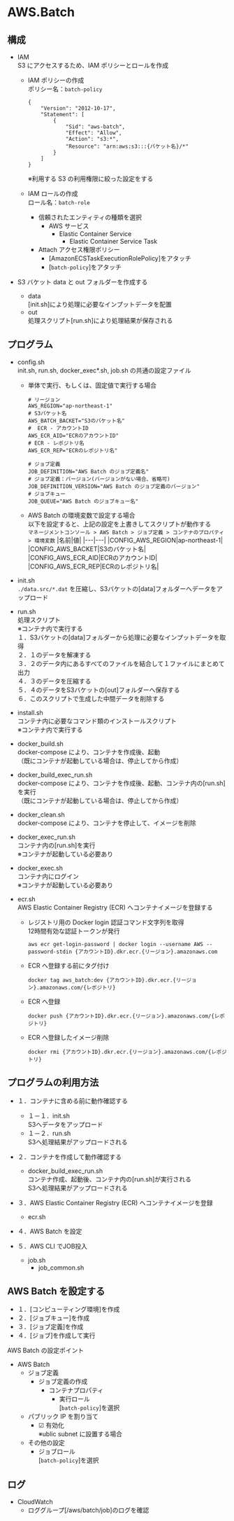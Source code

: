 # AWS.Batch

## 構成
- IAM  
	S3 にアクセスするため、IAM ポリシーとロールを作成  

	- IAM ポリシーの作成  
		ポリシー名：`batch-policy`
		```
		{
			"Version": "2012-10-17",
			"Statement": [
				{
					"Sid": "aws-batch",
					"Effect": "Allow",
					"Action": "s3:*",
					"Resource": "arn:aws:s3:::{バケット名}/*"
				}
			]
		}
		```
		※利用する S3 の利用権限に絞った設定をする  
	
	- IAM ロールの作成  
		ロール名：`batch-role`
		- 信頼されたエンティティの種類を選択  
			- AWS サービス  
				- Elastic Container Service  
					- Elastic Container Service Task  
		- Attach アクセス権限ポリシー  
			- [AmazonECSTaskExecutionRolePolicy]をアタッチ 
			- [`batch-policy`]をアタッチ 

- S3 バケット
	data と out フォルダーを作成する
	- data  
		[init.sh]により処理に必要なインプットデータを配置
	- out  
		処理スクリプト[run.sh]により処理結果が保存される

## プログラム
- config.sh  
	init.sh, run.sh, docker_exec*.sh, job.sh の共通の設定ファイル  
	- 単体で実行、もしくは、固定値で実行する場合  
		```
		# リージョン
		AWS_REGION="ap-northeast-1"
		# S3バケット名
		AWS_BATCH_BACKET="S3のバケット名" 
		#  ECR - アカウントID
		AWS_ECR_AID="ECRのアカウントID"
		# ECR - レポジトリ名
		AWS_ECR_REP="ECRのレポジトリ名"

		# ジョブ定義
		JOB_DEFINITION="AWS Batch のジョブ定義名"
		# ジョブ定義：バージョン(バージョンがない場合、省略可)
		JOB_DEFINITION_VERSION="AWS Batch のジョブ定義のバージョン"
		# ジョブキュー
		JOB_QUEUE="AWS Batch のジョブキュー名"
		```
	- AWS Batch の環境変数で設定する場合  
		以下を設定すると、上記の設定を上書きしてスクリプトが動作する  
		`マネージメントコンソール > AWS Batch > ジョブ定義 > コンテナのプロパティ > 環境変数` 
		|名前|値|
		|---|---|
		|CONFIG_AWS_REGION|ap-northeast-1|
		|CONFIG_AWS_BACKET|S3のバケット名|
		|CONFIG_AWS_ECR_AID|ECRのアカウントID|
		|CONFIG_AWS_ECR_REP|ECRのレポジトリ名|

- init.sh  
	`./data.src/*.dat` を圧縮し、S3バケットの[data]フォルダーへデータをアップロード  

- run.sh  
	処理スクリプト  
	※コンテナ内で実行する  
	１．S3バケットの[data]フォルダーから処理に必要なインプットデータを取得  
	２．１のデータを解凍する  
	３．２のデータ内にあるすべてのファイルを結合して１ファイルにまとめて出力  
	４．３のデータを圧縮する  
	５．４のデータをS3バケットの[out]フォルダーへ保存する  
	６．このスクリプトで生成した中間データを削除する  

- install.sh  
	コンテナ内に必要なコマンド類のインストールスクリプト  
	※コンテナ内で実行する  

- docker_build.sh  
	docker-compose により、コンテナを作成後、起動  
	（既にコンテナが起動している場合は、停止してから作成）

- docker_build_exec_run.sh  
	docker-compose により、コンテナを作成後、起動、コンテナ内の[run.sh]を実行  
	（既にコンテナが起動している場合は、停止してから作成）

- docker_clean.sh  
	docker-compose により、コンテナを停止して、イメージを削除  

- docker_exec_run.sh  
	コンテナ内の[run.sh]を実行  
	※コンテナが起動している必要あり  

- docker_exec.sh  
	コンテナ内にログイン  
	※コンテナが起動している必要あり  

- ecr.sh  
	AWS Elastic Container Registry (ECR) へコンテナイメージを登録する
	- レジストリ用の Docker login 認証コマンド文字列を取得  
		12時間有効な認証トークンが発行  
		```
		aws ecr get-login-password | docker login --username AWS --password-stdin {アカウントID}.dkr.ecr.{リージョン}.amazonaws.com
		```
		
	- ECR へ登録する前にタグ付け
		```
		docker tag aws_batch:dev {アカウントID}.dkr.ecr.{リージョン}.amazonaws.com/{レポジトリ}
		```
	- ECR へ登録
		```
		docker push {アカウントID}.dkr.ecr.{リージョン}.amazonaws.com/{レポジトリ}
		```
	- ECR へ登録したイメージ削除
		```
		docker rmi {アカウントID}.dkr.ecr.{リージョン}.amazonaws.com/{レポジトリ}
		```
## プログラムの利用方法
- １．コンテナに含める前に動作確認する
	- １－１．init.sh  
		S3へデータをアップロード  
	- １－２．run.sh  
		S3へ処理結果がアップロードされる  
  
- ２．コンテナを作成して動作確認する  
	- docker_build_exec_run.sh  
		コンテナ作成、起動後、コンテナ内の[run.sh]が実行される  
		S3へ処理結果がアップロードされる  
  
- ３．AWS Elastic Container Registry (ECR) へコンテナイメージを登録  
	- ecr.sh  

- ４．AWS Batch を設定  
  
- ５．AWS CLI でJOB投入  
	- job.sh  
		+ job_common.sh  
  
## AWS Batch を設定する
- １．[コンピューティング環境]を作成  
- ２．[ジョブキュー]を作成  
- ３．[ジョブ定義]を作成  
- ４．[ジョブ]を作成して実行  

AWS Batch の設定ポイント  

- AWS Batch  
	- ジョブ定義  
		- ジョブ定義の作成  
			- コンテナプロパティ  
				- 実行ロール  
					[`batch-policy`]を選択  
	- パブリック IP を割り当て  
		- ☑ 有効化  
			※ublic subnet に設置する場合  
	- その他の設定  
		- ジョブロール  
			[`batch-policy`]を選択  

## ログ
- CloudWatch
	- ロググループ[/aws/batch/job]のログを確認

